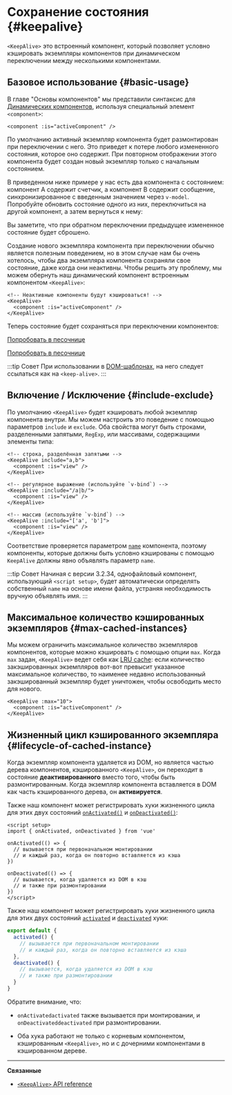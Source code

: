 <script setup>
import SwitchComponent from './keep-alive-demos/SwitchComponent.vue'
</script>

# Сохранение состояния {#keepalive}

`<KeepAlive>` это встроенный компонент, который позволяет условно кэшировать экземпляры компонентов при динамическом переключении между несколькими компонентами.

## Базовое использование {#basic-usage}

В главе "Основы компонентов" мы представили синтаксис для [Динамических компонентов](/guide/essentials/component-basics#dynamic-components), используя специальный элемент `<component>`:

```vue-html
<component :is="activeComponent" />
```

По умолчанию активный экземпляр компонента будет размонтирован при переключении с него. Это приведет к потере любого измененного состояния, которое оно содержит. При повторном отображении этого компонента будет создан новый экземпляр только с начальным состоянием.

В приведенном ниже примере у нас есть два компонента с состоянием: компонент A содержит счетчик, а компонент B содержит сообщение, синхронизированное с введенным значением через `v-model`. Попробуйте обновить состояние одного из них, переключиться на другой компонент, а затем вернуться к нему:

<SwitchComponent />

Вы заметите, что при обратном переключении предыдущее измененное состояние будет сброшено.

Создание нового экземпляра компонента при переключении обычно является полезным поведением, но в этом случае нам бы очень хотелось, чтобы два экземпляра компонента сохраняли свое состояние, даже когда они неактивны. Чтобы решить эту проблему, мы можем обернуть наш динамический компонент встроенным компонентом `<KeepAlive>`:

```vue-html
<!-- Неактивные компоненты будут кэшироваться! -->
<KeepAlive>
  <component :is="activeComponent" />
</KeepAlive>
```

Теперь состояние будет сохраняться при переключении компонентов:

<SwitchComponent use-KeepAlive />

<div class="composition-api">

[Попробовать в песочнице](https://play.vuejs.org/#eNqtUsFOwzAM/RWrl4IGC+cqq2h3RFw495K12YhIk6hJi1DVf8dJSllBaAJxi+2XZz8/j0lhzHboeZIl1NadMA4sd73JKyVaozsHI9hnJqV+feJHmODY6RZS/JEuiL1uTTEXtiREnnINKFeAcgZUqtbKOqj7ruPKwe6s2VVguq4UJXEynAkDx1sjmeMYAdBGDFBLZu2uShre6ioJeaxIduAyp0KZ3oF7MxwRHWsEQmC4bXXDJWbmxpjLBiZ7DwptMUFyKCiJNP/BWUbO8gvnA+emkGKIgkKqRrRWfh+Z8MIWwpySpfbxn6wJKMGV4IuSs0UlN1HVJae7bxYvBuk+2IOIq7sLnph8P9u5DJv5VfpWWLaGqTzwZTCOM/M0IaMvBMihd04ruK+lqF/8Ajxms8EFbCiJxR8khsP6ncQosLWnWV6a/kUf2nqu75Fby04chA0iPftaYryhz6NBRLjdtajpHZTWPio=)

</div>
<div class="options-api">

[Попробовать в песочнице](https://play.vuejs.org/#eNqtU8tugzAQ/JUVl7RKWveMXFTIseofcHHAiawasPxArRD/3rVNSEhbpVUrIWB3x7PM7jAkuVL3veNJmlBTaaFsVraiUZ22sO0alcNedw2s7kmIPHS1ABQLQDEBAMqWvwVQzffMSQuDz1aI6VreWpPCEBtsJppx4wE1s+zmNoIBNLdOt8cIjzut8XAKq3A0NAIY/QNveFEyi8DA8kZJZjlGALQWPVSSGfNYJjVvujIJeaxItuMyo6JVzoJ9VxwRmtUCIdDfNV3NJWam5j7HpPOY8BEYkwxySiLLP1AWkbK4oHzmXOVS9FFOSM3jhFR4WTNfRslcO54nSwJKcCD4RsnZmJJNFPXJEl8t88quOuc39fCrHalsGyWcnJL62apYNoq12UQ8DLEFjCMy+kKA7Jy1XQtPlRTVqx+Jx6zXOJI1JbH4jejg3T+KbswBzXnFlz9Tjes/V/3CjWEHDsL/OYNvdCE8Wu3kLUQEhy+ljh+brFFu)

</div>

:::tip Совет
При использовании в [DOM-шаблонах](/guide/essentials/component-basics#dom-template-parsing-caveats), на него следует ссылаться как на `<keep-alive>`.
:::

## Включение / Исключение {#include-exclude}

По умолчанию `<KeepAlive>` будет кэшировать любой экземпляр компонента внутри. Мы можем настроить это поведение с помощью параметров `include` и `exclude`. Оба свойства могут быть строками, разделенными запятыми, `RegExp`, или массивами, содержащими элементы типа:

```vue-html
<!-- строка, разделённая запятыми -->
<KeepAlive include="a,b">
  <component :is="view" />
</KeepAlive>

<!-- регулярное выражение (используйте `v-bind`) -->
<KeepAlive :include="/a|b/">
  <component :is="view" />
</KeepAlive>

<!-- массив (используйте `v-bind`) -->
<KeepAlive :include="['a', 'b']">
  <component :is="view" />
</KeepAlive>
```

Соответствие проверяется параметром [`name`](/api/options-misc#name) компонента, поэтому компоненты, которые должны быть условно кэшированы с помощью `KeepAlive` должны явно объявлять параметр `name`.

:::tip Совет
Начиная с версии 3.2.34, однофайловый компонент, использующий `<script setup>`, будет автоматически определять собственный `name` на основе имени файла, устраняя необходимость вручную объявлять имя.
:::

## Максимальное количество кэшированных экземпляров {#max-cached-instances}

Мы можем ограничить максимальное количество экземпляров компонентов, которые можно кэшировать с помощью опции `max`. Когда `max` задан, `<KeepAlive>` ведет себя как [LRU cache](<https://en.wikipedia.org/wiki/Cache_replacement_policies#Least_recently_used_(LRU)>): если количество закэшированных экземпляров вот-вот превысит указанное максимальное количество, то наименее недавно использованный закэшированный экземпляр будет уничтожен, чтобы освободить место для нового.

```vue-html
<KeepAlive :max="10">
  <component :is="activeComponent" />
</KeepAlive>
```

## Жизненный цикл кэшированного экземпляра {#lifecycle-of-cached-instance}

Когда экземпляр компонента удаляется из DOM, но является частью дерева компонентов, кэшированного `<KeepAlive>`, он переходит в состояние **деактивированного** вместо того, чтобы быть размонтированным. Когда экземпляр компонента вставляется в DOM как часть кэшированного дерева, он **активируется**.

<div class="composition-api">

Также наш компонент может регистрировать хуки жизненного цикла для этих двух состояний [`onActivated()`](/api/composition-api-lifecycle#onactivated) и [`onDeactivated()`](/api/composition-api-lifecycle#ondeactivated):

```vue
<script setup>
import { onActivated, onDeactivated } from 'vue'

onActivated(() => {
  // вызывается при первоначальном монтировании
  // и каждый раз, когда он повторно вставляется из кэша
})

onDeactivated(() => {
  // вызывается, когда удаляется из DOM в кэш
  // и также при размонтировании
})
</script>
```

</div>
<div class="options-api">

Также наш компонент может регистрировать хуки жизненного цикла для этих двух состояний [`activated`](/api/options-lifecycle#activated) и [`deactivated`](/api/options-lifecycle#deactivated) хуки:

```js
export default {
  activated() {
    // вызывается при первоначальном монтировании
    // и каждый раз, когда он повторно вставляется из кэша
  },
  deactivated() {
    // вызывается, когда удаляется из DOM в кэш
    // и также при размонтировании
  }
}
```

</div>

Обратите внимание, что:

- <span class="composition-api">`onActivated`</span><span class="options-api">`activated`</span> также вызывается при монтировании, и <span class="composition-api">`onDeactivated`</span><span class="options-api">`deactivated`</span> при размонтировании.

- Оба хука работают не только с корневым компонентом, кэшированным `<KeepAlive>`, но и с дочерними компонентами в кэшированном дереве.

---

**Связанные**

- [`<KeepAlive>` API reference](/api/built-in-components#keepalive)

